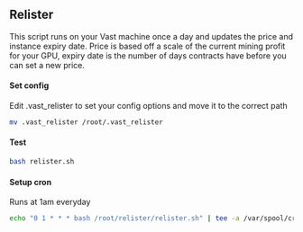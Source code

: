 ## Relister

This script runs on your Vast machine once a day and updates the price and instance expiry date. Price is based off a scale of the current mining profit for your GPU, expiry date is the number of days contracts have before you can set a new price.

#### Set config
Edit .vast_relister to set your config options and move it to the correct path
```bash
mv .vast_relister /root/.vast_relister
```

#### Test
```bash
bash relister.sh
```

#### Setup cron
Runs at 1am everyday
```bash
echo "0 1 * * * bash /root/relister/relister.sh" | tee -a /var/spool/cron/crontabs/root
```

